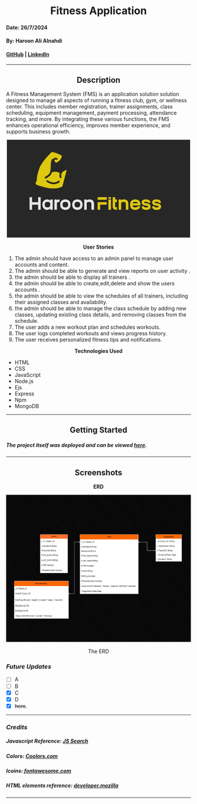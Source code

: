 <h1 align="center">Fitness Application</h1>

#### Date: 26/7/2024
#### By: Haroon Ali Alnahdi

#### [GitHub](https://github.com/HaroonAlnhdi) | [LinkedIn](https://www.linkedin.com/in/haroon-alnhdi-849048309/) 
***

<h2 align="center">Description</h2>

A Fitness Management System (FMS) is an application solution  solution designed to manage all aspects of running a fitness club, gym, or wellness center. This includes member registration, trainer assignments, class scheduling, equipment management, payment processing, attendance tracking, and more. By integrating these various functions, the FMS enhances operational efficiency, improves member experience, and supports business growth.

<p align="center">
<img src="./pic/logo5.jpg" alt="drawing" width="500"/>
</p>

<p align="center"><b>User Stories</b></p>

1. The admin should have access to an admin panel to manage user accounts and content.
2. The admin should be able to generate and view reports on user activity .
3. the admin should be able to display all trainers .
4. the admin should be able to create,edit,delete and show the users accounts .
5. the admin should be able to view the schedules of all trainers, including their assigned classes and availability.
6. the admin should be able to manage the class schedule by adding new classes, updating existing class details, and removing classes from the schedule.
6. The user adds a new workout plan and schedules workouts.
7. The user logs completed workouts and views progress history.
8. The user receives personalized fitness tips and notifications.


<p align="center"><b>Technologies Used</b></p>

* HTML
* CSS
* JavaScript
* Node.js
* Ejs
* Express
* Npm
* MongoDB
***

<h2 align="center">Getting Started</h2>

##### The project itself was deployed and can be viewed [here](https://haroonalnhdi.github.io/Quiz-Game/).

***

<h2 align="center">Screenshots</h2>

<p align="center"><b>ERD</b></p>

<p align="center">
<img src="pic/fitness.drawio.png" alt="drawing" width="800" height="400"/>
</p>

<p align="center">The ERD  </p>


### ***Future Updates***

- [ ] A
- [ ] B
- [x] C
- [x] D
- [x] ~~here~~.
***
### ***Credits***

##### Javascript Reference: [JS Search](https://www.thaicreate.com/javascript-manual/index.htm)

##### Colors: [Coolors.com](https://coolors.co/d6e681-babf95-c4ad83-c6b677-dbb957)

##### Icoins: [fontawesome.com](https://fontawesome.com/search)
##### HTML elements reference: [developer.mozilla](https://developer.mozilla.org/en-US/docs/Web/HTML/Element)

***

















